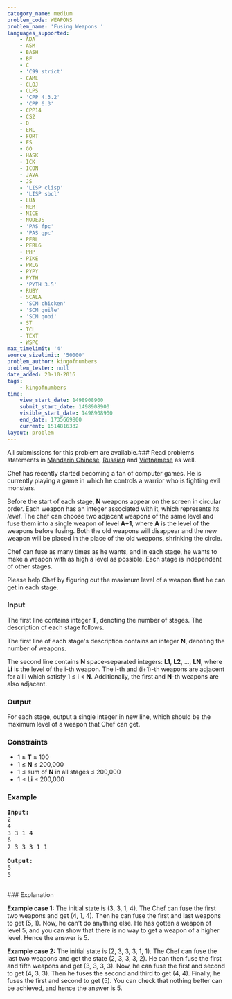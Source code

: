 ```yaml
---
category_name: medium
problem_code: WEAPONS
problem_name: 'Fusing Weapons '
languages_supported:
    - ADA
    - ASM
    - BASH
    - BF
    - C
    - 'C99 strict'
    - CAML
    - CLOJ
    - CLPS
    - 'CPP 4.3.2'
    - 'CPP 6.3'
    - CPP14
    - CS2
    - D
    - ERL
    - FORT
    - FS
    - GO
    - HASK
    - ICK
    - ICON
    - JAVA
    - JS
    - 'LISP clisp'
    - 'LISP sbcl'
    - LUA
    - NEM
    - NICE
    - NODEJS
    - 'PAS fpc'
    - 'PAS gpc'
    - PERL
    - PERL6
    - PHP
    - PIKE
    - PRLG
    - PYPY
    - PYTH
    - 'PYTH 3.5'
    - RUBY
    - SCALA
    - 'SCM chicken'
    - 'SCM guile'
    - 'SCM qobi'
    - ST
    - TCL
    - TEXT
    - WSPC
max_timelimit: '4'
source_sizelimit: '50000'
problem_author: kingofnumbers
problem_tester: null
date_added: 20-10-2016
tags:
    - kingofnumbers
time:
    view_start_date: 1498908900
    submit_start_date: 1498908900
    visible_start_date: 1498908900
    end_date: 1735669800
    current: 1514816332
layout: problem
---
```

All submissions for this problem are available.###  Read problems statements in [Mandarin Chinese](http://www.codechef.com/download/translated/SNCKFL17/mandarin/WEAPONS.pdf), [Russian](http://www.codechef.com/download/translated/SNCKFL17/russian/WEAPONS.pdf) and [Vietnamese](http://www.codechef.com/download/translated/SNCKFL17/vietnamese/WEAPONS.pdf) as well.

Chef has recently started becoming a fan of computer games. He is currently playing a game in which he controls a warrior who is fighting evil monsters.

Before the start of each stage, **N** weapons appear on the screen in circular order. Each weapon has an integer associated with it, which represents its _level_. The chef can choose two adjacent weapons of the same level and fuse them into a single weapon of level **A+1**, where **A** is the level of the weapons before fusing. Both the old weapons will disappear and the new weapon will be placed in the place of the old weapons, shrinking the circle.

Chef can fuse as many times as he wants, and in each stage, he wants to make a weapon with as high a level as possible. Each stage is independent of other stages.

Please help Chef by figuring out the maximum level of a weapon that he can get in each stage.

### Input

The first line contains integer **T**, denoting the number of stages. The description of each stage follows.

The first line of each stage's description contains an integer **N**, denoting the number of weapons.

The second line contains **N** space-separated integers: **L1**, **L2**, ..., **LN**, where **Li** is the level of the i-th weapon. The i-th and (i+1)-th weapons are adjacent for all i which satisfy 1 ≤ i < **N**. Additionally, the first and **N**-th weapons are also adjacent.

### Output

For each stage, output a single integer in new line, which should be the maximum level of a weapon that Chef can get.

### Constraints

- 1 ≤ **T** ≤ 100
- 1 ≤ **N** ≤ 200,000
- 1 ≤ sum of **N** in all stages ≤ 200,000
- 1 ≤ **Li** ≤ 200,000

### Example

<pre><b>Input:</b>
2
4
3 3 1 4
6
2 3 3 3 1 1

<b>Output:</b>
5
5

</pre>### Explanation
**Example case 1:** The initial state is (3, 3, 1, 4). The Chef can fuse the first two weapons and get (4, 1, 4). Then he can fuse the first and last weapons to get (5, 1). Now, he can't do anything else. He has gotten a weapon of level 5, and you can show that there is no way to get a weapon of a higher level. Hence the answer is 5.

**Example case 2:** The initial state is (2, 3, 3, 3, 1, 1). The Chef can fuse the last two weapons and get the state (2, 3, 3, 3, 2). He can then fuse the first and fifth weapons and get (3, 3, 3, 3). Now, he can fuse the first and second to get (4, 3, 3). Then he fuses the second and third to get (4, 4). Finally, he fuses the first and second to get (5). You can check that nothing better can be achieved, and hence the answer is 5.
